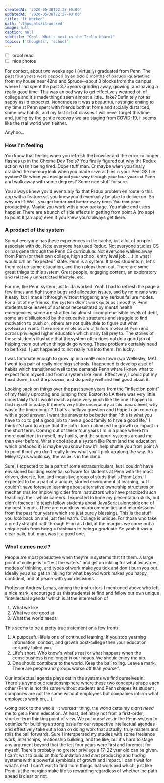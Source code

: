 ```yaml
---
createdAt: '2020-05-30T22:27-00:00'
updatedAt: '2020-05-30T22:27-00:00'
title: 'It Worked'
path: '/thoughts/it-worked'
image: null
caption: null
subtitle: "Cool. What's next on the Trello board?"
topics: ['thoughts', 'school']
---
```


- [ ] proof read
- [ ] nice photos

For context, about two weeks ago I (virtually) graduated from Penn. The past four years were capped by an odd 3 months of pseudo-quarantine from my house near 42nd and Spruce--about 3 blocks from the campus where I had spent the past 3.75 years grinding away, growing, and having a really good time. This was an odd way to get effectively weaned off of college and it's made things seem almost a little...fake? Definitely not as sappy as I'd expected. Nonetheless it was a beautiful, nostalgic ending to my time at Penn spent with friends both at home and socially distanced, some new habits, and my last set of classes. I will never forget this time and, juding by the gentle recovery we are staging from COVID-19, it seems like the real world won't either.

Anyhoo...

### How I'm feeling

You know that feeling when you refresh the browser and the error no longer flashes up in the Chrome Dev Tools? You finally figured out why the Redux action wasn't being fired. Dope stuff man. Or maybe when you finally cracked the memory leak when you made several files in your PennOS file system? Or when you navigated your way through your four years at Penn and walk away with some degrees? Some nice stuff for sure.

You always knew you'd eventually fix that Redux problem en route to this app with a feature set you knew you'd eventually be able to deliver on. So why do it? Well, you get better and better every time. You test your productivity. Maybe you work with a new package. You make end users happier. There are a bunch of side effects in getting from point A (no app) to point B (an app) even if you knew you'd always get there.

### A product of the system

So not everyone has these experiences in the cache, but a lot of people I associate with do. Note everyone has used Redux. Not everyone studies CS or has gone through the Penn CS curriculum. Not everyone walked away from Penn (or their own college, high school, entry level job, ...) in what I would call an "expected" state. Penn is a system. It takes students in, let's them eat up some education, and then plops them out. There are some great things to this system. Great people, engaging content, an exploratory and relatively unrestricted lifestyle, etc.

For me, the Penn system just kinda worked. Yeah I had to refresh the page a few times and fight some bugs and allocation issues, and by no means was it easy, but I made it through without triggering any serious failure modes. For a lot of my friends, the system didn't work quite as smoothly. Penn students take leaves of absence necessitated by mental health emergencies, some are strattled by almost incomprehensible levels of debt, some are disillusioned by the educative structures and struggle to find motivation to push on, others are not quite able to figure out what professors want. There are a whole score of failure modes at Penn and across privileged higher education which many fall prey to. The stories of these students illustrate that the system often does not do a good job of helping them out when things do go wrong. These problems certainly need to be fixed. I just happened to not really run into them. I'm lucky.

I was fortunate enough to grow up in a really nice town (s/o Wellesley, MA). I went to a pair of really nice high schools. I happened to develop a set of habits which transitioned well to the demands Penn where I knew what to expect from myself and from a system like Penn. Effectively, I could put my head down, trust the process, and do pretty well and feel good about it.

Looking back on things over the past seven years from the "inflection point" of my family uprooting and jumping from Boston to LA there was very little uncertainty that I would reach a place very much like the one I happen to find myself in today. If there's very little uncertainty at this macro level, why waste the time doing it? That's a helluva question and I hope I can come up with a good answer. I want the answer to be better than "this is what you have to do to get a good job to have a good family to have a good life." I think it's hard to argue that the path I took optimized for growth or impact in the short term. Coming out of these four years I'm in a place where I'm more confident in myself, my habits, and the support systems around me than ever before. What's cool about a system like Penn (and the education which prefaced it) is maybe you know how it'll help shuttle you from point A to point B but you don't really know what you'll pick up along the way. As Miley Cyrus would say, the value is in the climb.

Sure, I expected to be a part of some extracurriculars, but I couldn't have envisioned building essential software for students at Penn with the most driven, diverse, fun, and inquisitive group of studs that is Penn Labs. I expected to be a part of a unique, storied environment of learning, but I couldn't have foreseen learning about alternative ownership structures or mechanisms for improving cities from instructors who have practiced such teachings their whole careers. I expected to hone my presentation skills, but didn't foresee I'd teach fellow students about JavaScript alongside one of my best friends. There are countless microcommunities and microlessons from the past four years which are just purely blessings. This is the stuff you look back on and just feel warm. College is unique. For those who take a pretty straight path through Penn as I did, at the margins we carve out a unique path from being a freshman to being a graduate. So yeah it was a clear path, but, man, was it a good one.

### What comes next?

People are most productive when they're in systems that fit them. A large point of college is to "test the waters" and get an inkling for what industries, modes of thinking, and types of work make you tick and don't burn you out. Ideally you also get an inkling for what beyond work makes you happy, confident, and at peace with your decisions.

Professor Andrew Lamas, among the instructors I mentioned above who left a nice mark, encouraged us (his students) to find and follow our own unique "intellectual agenda" which is at the intersection of

1. What we like
1. What we are good at
1. What the world needs

This seems to be a pretty true statement on a few fronts:

1. A purposeful life is one of continued learning. If you stop yearning information, context, and growth post-college then your education certainly failed you.
1. Life's short. Who know's what's real or what happens when the consciousness is no longer in our heads. We should enjoy the trip.
1. One should contribute to the world. Keep the ball rolling. Leave a mark. There are people and groups worse off than yourself.

Our intellectual agenda plays out in the systems we find ourselves in. There's a symbiotic relationship here where these two concepts shape each other (Penn is not the same without students and Penn shapes its student , companies are not the same without employees but companies inform what employees work on, ...).

Going back to the whole "it worked" thing, the world certainly didn't _need_ me to get a Penn education. At least, definitely not from a first-order, shorter-term thinking point of view. We put ourselves in the Penn system to optimize for building a strong basis for our respective intellectual agendas and effectively take out a loan on doing work that actually, truly matters and rolls the ball forwards. Sure I interspersed my studies with some freelance work, internships, relationship building, and the like, but it's hard to stage any argument beyond that the last four years were first and foremost for myself. There's probably no greater privilege a 17-22 year old can be given. I can't wait to build on this foundation and start producing and finding systems with a powerful symbiosis of growth and impact. I can't wait for what's next. I can't wait to find more things that work and which, just like Penn, at the margins make life so rewarding regardless of whether the path ahead is clear or not.
